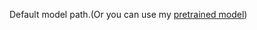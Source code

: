 Default model path.(Or you can use my [pretrained model](https://drive.google.com/drive/folders/1b23TxRas8cc-8eg0k_M_-vC5lQ46y4Ze?usp=sharing))
